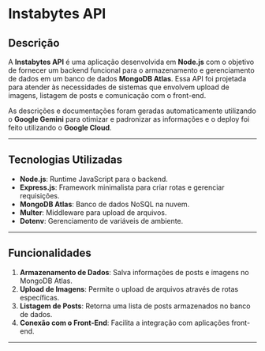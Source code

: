 # Instabytes API

## Descrição

A **Instabytes API** é uma aplicação desenvolvida em **Node.js** com o objetivo de fornecer um backend funcional para o armazenamento e gerenciamento de dados em um banco de dados **MongoDB Atlas**. Essa API foi projetada para atender às necessidades de sistemas que envolvem upload de imagens, listagem de posts e comunicação com o front-end.

As descrições e documentações foram geradas automaticamente utilizando o **Google Gemini** para otimizar e padronizar as informações e o deploy foi feito utilizando o **Google Cloud**.

---

## Tecnologias Utilizadas

- **Node.js**: Runtime JavaScript para o backend.
- **Express.js**: Framework minimalista para criar rotas e gerenciar requisições.
- **MongoDB Atlas**: Banco de dados NoSQL na nuvem.
- **Multer**: Middleware para upload de arquivos.
- **Dotenv**: Gerenciamento de variáveis de ambiente.

---

## Funcionalidades

1. **Armazenamento de Dados**: Salva informações de posts e imagens no MongoDB Atlas.
2. **Upload de Imagens**: Permite o upload de arquivos através de rotas específicas.
3. **Listagem de Posts**: Retorna uma lista de posts armazenados no banco de dados.
4. **Conexão com o Front-End**: Facilita a integração com aplicações front-end.

---

